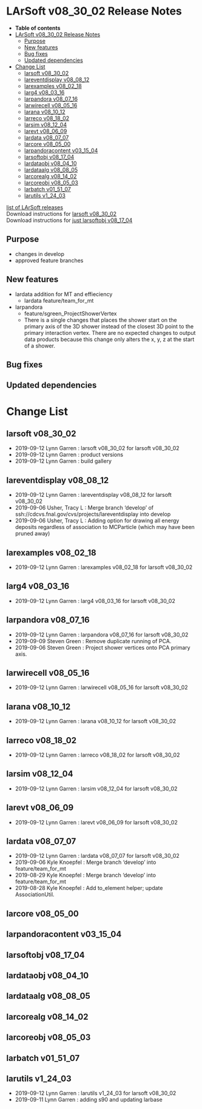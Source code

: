 LArSoft v08\_30\_02 Release Notes
======================================================================

-   **Table of contents**
-   [LArSoft v08\_30\_02 Release Notes](#LArSoft-v08_30_02-Release-Notes)
    -   [Purpose](#Purpose)
    -   [New features](#New-features)
    -   [Bug fixes](#Bug-fixes)
    -   [Updated dependencies](#Updated-dependencies)
-   [Change List](#Change-List)
    -   [larsoft v08\_30\_02](#larsoft-v08_30_02)
    -   [lareventdisplay v08\_08\_12](#lareventdisplay-v08_08_12)
    -   [larexamples v08\_02\_18](#larexamples-v08_02_18)
    -   [larg4 v08\_03\_16](#larg4-v08_03_16)
    -   [larpandora v08\_07\_16](#larpandora-v08_07_16)
    -   [larwirecell v08\_05\_16](#larwirecell-v08_05_16)
    -   [larana v08\_10\_12](#larana-v08_10_12)
    -   [larreco v08\_18\_02](#larreco-v08_18_02)
    -   [larsim v08\_12\_04](#larsim-v08_12_04)
    -   [larevt v08\_06\_09](#larevt-v08_06_09)
    -   [lardata v08\_07\_07](#lardata-v08_07_07)
    -   [larcore v08\_05\_00](#larcore-v08_05_00)
    -   [larpandoracontent v03\_15\_04](#larpandoracontent-v03_15_04)
    -   [larsoftobj v08\_17\_04](#larsoftobj-v08_17_04)
    -   [lardataobj v08\_04\_10](#lardataobj-v08_04_10)
    -   [lardataalg v08\_08\_05](#lardataalg-v08_08_05)
    -   [larcorealg v08\_14\_02](#larcorealg-v08_14_02)
    -   [larcoreobj v08\_05\_03](#larcoreobj-v08_05_03)
    -   [larbatch v01\_51\_07](#larbatch-v01_51_07)
    -   [larutils v1\_24\_03](#larutils-v1_24_03)

[list of LArSoft releases](LArSoft_release_list)\
Download instructions for [larsoft v08\_30\_02](http://scisoft.fnal.gov/scisoft/bundles/larsoft/v08_30_02/larsoft-v08_30_02.html)\
Download instructions for [just larsoftobj v08\_17\_04](http://scisoft.fnal.gov/scisoft/bundles/larsoftobj/v08_17_04/larsoftobj-v08_17_04.html)

Purpose
--------------------

-   changes in develop
-   approved feature branches

New features
------------------------------

-   lardata addition for MT and effieciency
    -   lardata feature/team\_for\_mt
-   larpandora
    -   feature/sgreen\_ProjectShowerVertex
    -   There is a single changes that places the shower start on the primary axis of the 3D shower instead of the closest 3D point to the primary interaction vertex. There are no expected changes to output data products because this change only alters the x, y, z at the start of a shower.

Bug fixes
------------------------

Updated dependencies
----------------------------------------------

Change List
============================

larsoft v08\_30\_02
------------------------------------------

-   2019-09-12 Lynn Garren : larsoft v08\_30\_02 for larsoft v08\_30\_02
-   2019-09-12 Lynn Garren : product versions
-   2019-09-12 Lynn Garren : build gallery

lareventdisplay v08\_08\_12
----------------------------------------------------------

-   2019-09-12 Lynn Garren : lareventdisplay v08\_08\_12 for larsoft v08\_30\_02
-   2019-09-06 Usher, Tracy L : Merge branch ‘develop’ of ssh://cdcvs.fnal.gov/cvs/projects/lareventdisplay into develop
-   2019-09-06 Usher, Tracy L : Adding option for drawing all energy deposits regardless of association to MCParticle (which may have been pruned away)

larexamples v08\_02\_18
--------------------------------------------------

-   2019-09-12 Lynn Garren : larexamples v08\_02\_18 for larsoft v08\_30\_02

larg4 v08\_03\_16
--------------------------------------

-   2019-09-12 Lynn Garren : larg4 v08\_03\_16 for larsoft v08\_30\_02

larpandora v08\_07\_16
------------------------------------------------

-   2019-09-12 Lynn Garren : larpandora v08\_07\_16 for larsoft v08\_30\_02
-   2019-09-09 Steven Green : Remove duplicate running of PCA.
-   2019-09-06 Steven Green : Project shower vertices onto PCA primary axis.

larwirecell v08\_05\_16
--------------------------------------------------

-   2019-09-12 Lynn Garren : larwirecell v08\_05\_16 for larsoft v08\_30\_02

larana v08\_10\_12
----------------------------------------

-   2019-09-12 Lynn Garren : larana v08\_10\_12 for larsoft v08\_30\_02

larreco v08\_18\_02
------------------------------------------

-   2019-09-12 Lynn Garren : larreco v08\_18\_02 for larsoft v08\_30\_02

larsim v08\_12\_04
----------------------------------------

-   2019-09-12 Lynn Garren : larsim v08\_12\_04 for larsoft v08\_30\_02

larevt v08\_06\_09
----------------------------------------

-   2019-09-12 Lynn Garren : larevt v08\_06\_09 for larsoft v08\_30\_02

lardata v08\_07\_07
------------------------------------------

-   2019-09-12 Lynn Garren : lardata v08\_07\_07 for larsoft v08\_30\_02
-   2019-09-06 Kyle Knoepfel : Merge branch ‘develop’ into feature/team\_for\_mt
-   2019-08-29 Kyle Knoepfel : Merge branch ‘develop’ into feature/team\_for\_mt
-   2019-08-28 Kyle Knoepfel : Add to\_element helper; update AssociationUtil.

larcore v08\_05\_00
------------------------------------------

larpandoracontent v03\_15\_04
--------------------------------------------------------------

larsoftobj v08\_17\_04
------------------------------------------------

lardataobj v08\_04\_10
------------------------------------------------

lardataalg v08\_08\_05
------------------------------------------------

larcorealg v08\_14\_02
------------------------------------------------

larcoreobj v08\_05\_03
------------------------------------------------

larbatch v01\_51\_07
--------------------------------------------

larutils v1\_24\_03
------------------------------------------

-   2019-09-12 Lynn Garren : larutils v1\_24\_03 for larsoft v08\_30\_02
-   2019-09-11 Lynn Garren : adding s90 and updating larbase
